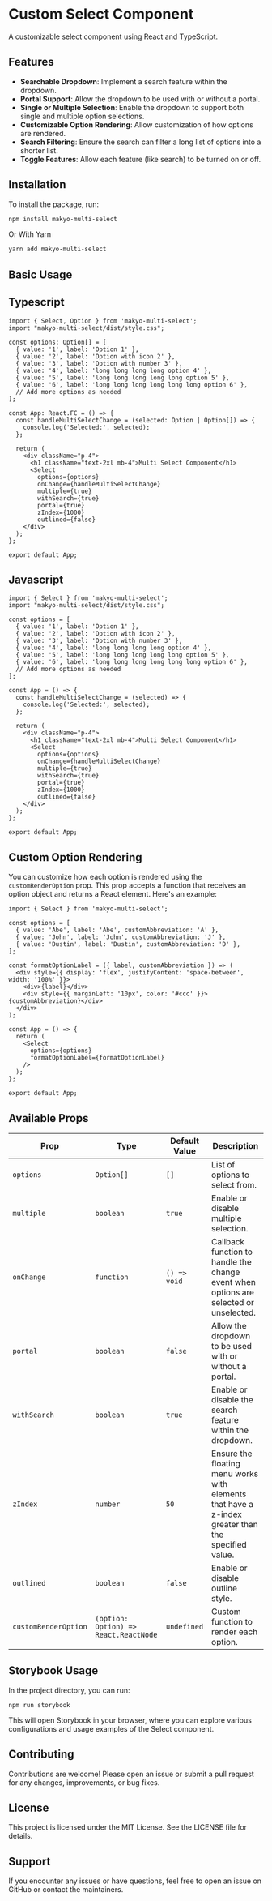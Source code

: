 
# Custom Select Component

A customizable select component using React and TypeScript.

## Features

- **Searchable Dropdown**: Implement a search feature within the dropdown.
- **Portal Support**: Allow the dropdown to be used with or without a portal.
- **Single or Multiple Selection**: Enable the dropdown to support both single and multiple option selections.
- **Customizable Option Rendering**: Allow customization of how options are rendered.
- **Search Filtering**: Ensure the search can filter a long list of options into a shorter list.
- **Toggle Features**: Allow each feature (like search) to be turned on or off.


## Installation

To install the package, run:

```bash
npm install makyo-multi-select
```

Or With Yarn

```bash
yarn add makyo-multi-select
```


## Basic Usage

## Typescript

```import React from 'react';
import { Select, Option } from 'makyo-multi-select';
import "makyo-multi-select/dist/style.css";

const options: Option[] = [
  { value: '1', label: 'Option 1' },
  { value: '2', label: 'Option with icon 2' },
  { value: '3', label: 'Option with number 3' },
  { value: '4', label: 'long long long long option 4' },
  { value: '5', label: 'long long long long long option 5' },
  { value: '6', label: 'long long long long long long option 6' },
  // Add more options as needed
];

const App: React.FC = () => {
  const handleMultiSelectChange = (selected: Option | Option[]) => {
    console.log('Selected:', selected);
  };

  return (
    <div className="p-4">
      <h1 className="text-2xl mb-4">Multi Select Component</h1>
      <Select
        options={options}
        onChange={handleMultiSelectChange}
        multiple={true}
        withSearch={true}
        portal={true}
        zIndex={1000}
        outlined={false}
    </div>
  );
};

export default App;
```

## Javascript

```import React from 'react';
import { Select } from 'makyo-multi-select';
import "makyo-multi-select/dist/style.css";

const options = [
  { value: '1', label: 'Option 1' },
  { value: '2', label: 'Option with icon 2' },
  { value: '3', label: 'Option with number 3' },
  { value: '4', label: 'long long long long option 4' },
  { value: '5', label: 'long long long long long option 5' },
  { value: '6', label: 'long long long long long long option 6' },
  // Add more options as needed
];

const App = () => {
  const handleMultiSelectChange = (selected) => {
    console.log('Selected:', selected);
  };

  return (
    <div className="p-4">
      <h1 className="text-2xl mb-4">Multi Select Component</h1>
      <Select
        options={options}
        onChange={handleMultiSelectChange}
        multiple={true}
        withSearch={true}
        portal={true}
        zIndex={1000}
        outlined={false}
    </div>
  );
};

export default App;
```

## Custom Option Rendering

You can customize how each option is rendered using the `customRenderOption` prop. This prop accepts a function that receives an option object and returns a React element. Here's an example:

```import React from 'react';
import { Select } from 'makyo-multi-select';

const options = [
  { value: 'Abe', label: 'Abe', customAbbreviation: 'A' },
  { value: 'John', label: 'John', customAbbreviation: 'J' },
  { value: 'Dustin', label: 'Dustin', customAbbreviation: 'D' },
];

const formatOptionLabel = ({ label, customAbbreviation }) => (
  <div style={{ display: 'flex', justifyContent: 'space-between', width: '100%' }}>
    <div>{label}</div>
    <div style={{ marginLeft: '10px', color: '#ccc' }}>{customAbbreviation}</div>
  </div>
);

const App = () => {
  return (
    <Select
      options={options}
      formatOptionLabel={formatOptionLabel}
    />
  );
};

export default App;
```

## Available Props


| Prop           | Type                                                            | Default Value | Description                                                                                                    |
|----------------|-----------------------------------------------------------------|---------------|----------------------------------------------------------------------------------------------------------------|
| `options`      | `Option[]`                                                      | `[]`          | List of options to select from.                                                                                |
| `multiple`   | `boolean`                                                       | `true`        | Enable or disable multiple selection.                                                                          |
| `onChange`     | `function` | `() => void`                                     | Callback function to handle the change event when options are selected or unselected.                          |
| `portal`       | `boolean`                                                       | `false`       | Allow the dropdown to be used with or without a portal.                                                        |               | Custom function to render each option.                                                                         |
| `withSearch`   | `boolean`                                                       | `true`        | Enable or disable the search feature within the dropdown.                                                      |
| `zIndex`       | `number`                                                        | `50`          | Ensure the floating menu works with elements that have a z-index greater than the specified value.             |
| `outlined`       | `boolean`                                                        | `false`          | Enable or disable outline style.             |
| `customRenderOption`       | `(option: Option) => React.ReactNode`                                                        | `undefined`          | Custom function to render each option.             |


## Storybook Usage
In the project directory, you can run: 
```
npm run storybook
```

This will open Storybook in your browser, where you can explore various configurations and usage examples of the Select component.

## Contributing

Contributions are welcome! Please open an issue or submit a pull request for any changes, improvements, or bug fixes.

## License

This project is licensed under the MIT License. See the LICENSE file for details.

## Support

If you encounter any issues or have questions, feel free to open an issue on GitHub or contact the maintainers.
